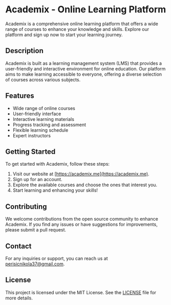 # Academix - Online Learning Platform

Academix is a comprehensive online learning platform that offers a wide range of courses to enhance your knowledge and skills. Explore our platform and sign up now to start your learning journey.

## Description

Academix is built as a learning management system (LMS) that provides a user-friendly and interactive environment for online education. Our platform aims to make learning accessible to everyone, offering a diverse selection of courses across various subjects.

## Features

- Wide range of online courses
- User-friendly interface
- Interactive learning materials
- Progress tracking and assessment
- Flexible learning schedule
- Expert instructors

## Getting Started

To get started with Academix, follow these steps:

1. Visit our website at [https://academix.me](https://academix.me).
2. Sign up for an account.
3. Explore the available courses and choose the ones that interest you.
4. Start learning and enhancing your skills!

## Contributing

We welcome contributions from the open source community to enhance Academix. If you find any issues or have suggestions for improvements, please submit a pull request.

## Contact

For any inquiries or support, you can reach us at perisicnikola37@gmail.com.

## License

This project is licensed under the MIT License. See the [LICENSE](LICENSE) file for more details.

